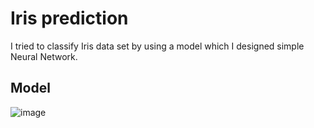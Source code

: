 # Iris prediction
  I tried to classify Iris data set by using a model which I designed simple Neural Network.

## Model

![image](https://user-images.githubusercontent.com/73399484/176391459-a5747057-4e7c-4f05-bdd3-b60abe1e4069.png)

